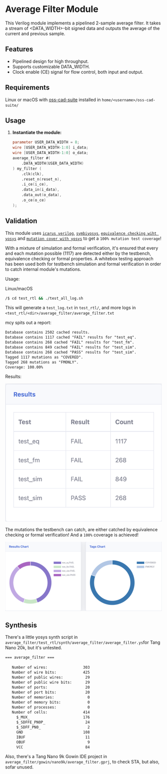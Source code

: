 # Average Filter Module

This Verilog module implements a pipelined 2-sample average filter. It takes a stream of <DATA_WIDTH>-bit signed data and outputs the average of the current and previous sample.

## Features

* Pipelined design for high throughput.
* Supports customizable DATA_WIDTH.
* Clock enable (CE) signal for flow control, both input and output.

## Requirements

Linux or macOS with [oss-cad-suite](https://github.com/YosysHQ/oss-cad-suite-build/releases) installed in `home/<username>/oss-cad-suite/`

## Usage

1. **Instantiate the module:**

   ```verilog
   parameter USER_DATA_WIDTH = 8;
   wire [USER_DATA_WIDTH-1:0] i_data;
   wire [USER_DATA_WIDTH-1:0] o_data;
   average_filter #(
       .DATA_WIDTH(USER_DATA_WIDTH)
   ) my_filter (
       .clk(clk),
       .reset_n(reset_n),
       .i_ce(i_ce),
       .data_in(i_data),
       .data_out(o_data),
       .o_ce(o_ce)
   );
   ```

## Validation

This module uses [`icarus verilog`](https://github.com/steveicarus/iverilog), [`symbiyosys`](https://github.com/YosysHQ/sby), [`equivalence checking wiht yosys`](https://github.com/YosysHQ/eqy) and [`mutation cover with yosys`](https://github.com/YosysHQ/mcy) to get a `100% mutation test coverage`!

With a mixture of simulation and formal verification, it's ensured that every and each mutation possible (1117) are detected either by the testbench, equivalence checking or formal properties. A whitebox testing approach has been used both for testbench simulation and formal verification in order to catch internal module's mutations.

Usage:

Linux/macOS
```bash
/$ cd test_rtl && ./test_all_log.sh
```

This will generate a `test_log.txt` in `test_rtl/`, and more logs in `<test_rtl/<dir>/average_filter/average_filter.txt`

mcy spits out a report:
```
Database contains 2502 cached results.
Database contains 1117 cached "FAIL" results for "test_eq".
Database contains 268 cached "FAIL" results for "test_fm".
Database contains 849 cached "FAIL" results for "test_sim".
Database contains 268 cached "PASS" results for "test_sim".
Tagged 1117 mutations as "COVERED".
Tagged 268 mutations as "FMONLY".
Coverage: 100.00%
```

Results: 

![Results](./images/mcy_results.png)

The mutations the testbench can catch, are either catched by equivalence checking or formal verification! And a `100%` coverage is achieved!

![Graphs](./images/mcy_graphs.png)

## Synthesis

There's a little yosys synth script in `average_filter/test_rtl/synth/average_filter/average_filter.ys`for Tang Nano 20k, but it's untested.

```
=== average_filter ===

   Number of wires:                303
   Number of wire bits:            425
   Number of public wires:          29
   Number of public wire bits:      29
   Number of ports:                 20
   Number of port bits:             20
   Number of memories:               0
   Number of memory bits:            0
   Number of processes:              0
   Number of cells:                414
     $_MUX_                        176
     $_SDFFE_PN0P_                  24
     $_SDFF_PN0_                     2
     GND                           108
     IBUF                           11
     OBUF                            9
     VCC                            84
```

Also, there's a Tang Nano 9k Gowin IDE project in `average_filter/gowin/nano9k/average_filter.gprj`, to check STA, but also, sofar unused.